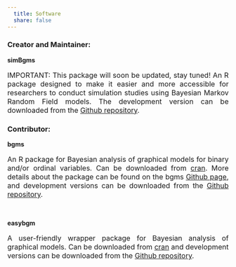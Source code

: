 ```yaml
---
  title: Software
  share: false
---
```


### Creator and Maintainer:

**simBgms**</br>
<p style="font-size:medium;text-align:justify">IMPORTANT: This package will soon be updated, stay tuned! An R package designed to make it easier and more accessible for researchers to conduct simulation studies using Bayesian Markov Random Field models. The development version can be downloaded from the <a href="https://github.com/sekulovskin/simBgms">Github repository</a>.</p>


### Contributor:


**bgms**</br>
<p style="font-size:medium;text-align:justify">An R package for Bayesian analysis of graphical models for binary and/or ordinal variables. Can be downloaded from <a href="https://cran.r-project.org/package=bgms">cran</a>. More details about the package can be found on the bgms <a href="https://maartenmarsman.github.io/bgms/">Github page</a>, and development versions can be downloaded from the <a href="https://github.com/MaartenMarsman/bgms">Github repository</a>.</p> 
</br>


**easybgm**</br>
<p style="font-size:medium;text-align:justify">A user-friendly wrapper package for Bayesian analysis of graphical models. Can be downloaded from <a href="https://cran.r-project.org/web/packages/easybgm/index.html">cran</a> and development versions can be downloaded from the <a href="https://github.com/sekulovskin/easybgm">Github repository</a>.</p> 
</br>
